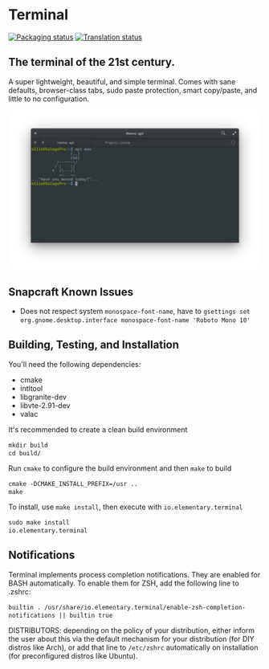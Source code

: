# Terminal
[![Packaging status](https://repology.org/badge/tiny-repos/pantheon-terminal.svg)](https://repology.org/metapackage/pantheon-terminal)
[![Translation status](https://l10n.elementary.io/widgets/terminal/-/svg-badge.svg)](https://l10n.elementary.io/projects/terminal/?utm_source=widget)

## The terminal of the 21st century.

A super lightweight, beautiful, and simple terminal. Comes with sane defaults, browser-class tabs, sudo paste protection, smart copy/paste, and little to no configuration.

![Terminal Screenshot](data/screenshot.png?raw=true)

## Snapcraft Known Issues
* Does not respect system `monospace-font-name`, have to `gsettings set org.gnome.desktop.interface monospace-font-name 'Roboto Mono 10'`

## Building, Testing, and Installation

You'll need the following dependencies:
* cmake
* intltool
* libgranite-dev
* libvte-2.91-dev
* valac

It's recommended to create a clean build environment

    mkdir build
    cd build/

Run `cmake` to configure the build environment and then `make` to build

    cmake -DCMAKE_INSTALL_PREFIX=/usr ..
    make

To install, use `make install`, then execute with `io.elementary.terminal`

    sudo make install
    io.elementary.terminal

## Notifications

Terminal implements process completion notifications. They are enabled for BASH automatically. To enable them for ZSH, add the following line to .zshrc:

    builtin . /usr/share/io.elementary.terminal/enable-zsh-completion-notifications || builtin true

DISTRIBUTORS: depending on the policy of your distribution, either inform the user about this via the default mechanism for your distribution (for DIY distros like Arch), or add that line to `/etc/zshrc` automatically on installation (for preconfigured distros like Ubuntu).
